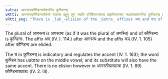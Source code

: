 ```yaml
---
sutra: आगस्त्यकौण्डिन्ययोरगस्ति कुण्डिनच्
vRtti: आगस्त्यकौण्डिन्ययोरणो यञश्च बहुषु लुग् भवति परिशिष्टस्यश्च प्रकृतिभागस्य यथासंख्यमगस्ति कुण्डिनच् इत्येतावादेशौ भवतः ॥
vRtti_eng: "There is _luk_-elision of the _Gotra_ affixes अण् and यञ् of the words अगस्त्य and कौण्डिन्य, when they take the plural; and the words अगस्ति and कुण्डिनच् are the substitutes of the bases so remaining after the elision."
---
```

The plural of आगस्त्य is अगस्तयः (as if it was the plural of अगस्ति) and of कौण्डिन्यः is कुण्डिनाः. The affix अण् (IV. I. 114.) after आगस्त्य and the affix यञ्  (IV. 1. 105) after कौण्डिन्य are elided.

The च in कुण्डिनच् is indicatory and regulates the accent (IV. 1. 163); the word कुण्डिन has _udatta_ on the middle vowel; and its substitute will also have the same accent. There is no elision however in आगस्तीयाश्छात्रा (IV. 1. 89) कौण्डिनाश्छात्राः (IV. 2. III).
